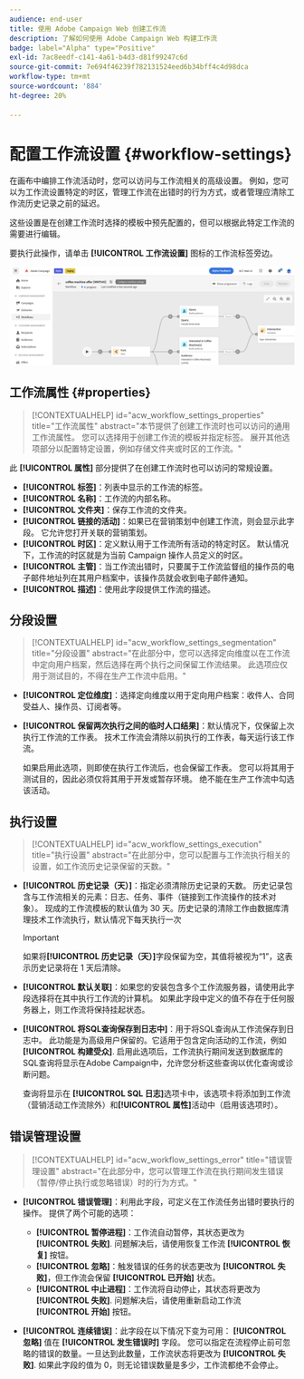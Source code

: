 ```yaml
---
audience: end-user
title: 使用 Adobe Campaign Web 创建工作流
description: 了解如何使用 Adobe Campaign Web 构建工作流
badge: label="Alpha" type="Positive"
exl-id: 7ac8eedf-c141-4a61-b4d3-d81f99247c6d
source-git-commit: 7e694f46239f782131524eed6b34bff4c4d98dca
workflow-type: tm+mt
source-wordcount: '884'
ht-degree: 20%

---
```


# 配置工作流设置 {#workflow-settings}

在画布中编排工作流活动时，您可以访问与工作流相关的高级设置。 例如，您可以为工作流设置特定的时区，管理工作流在出错时的行为方式，或者管理应清除工作流历史记录之前的延迟。

这些设置是在创建工作流时选择的模板中预先配置的，但可以根据此特定工作流的需要进行编辑。

要执行此操作，请单击 **[!UICONTROL 工作流设置]** 图标的工作流标签旁边。

![](assets/workflow-settings.png)

## 工作流属性 {#properties}

>[!CONTEXTUALHELP]
>id="acw_workflow_settings_properties"
>title="工作流属性"
>abstract="本节提供了创建工作流时也可以访问的通用工作流属性。 您可以选择用于创建工作流的模板并指定标签。 展开其他选项部分以配置特定设置，例如存储文件夹或时区的工作流。"

此 **[!UICONTROL 属性]** 部分提供了在创建工作流时也可以访问的常规设置。

* **[!UICONTROL 标签]**：列表中显示的工作流的标签。
* **[!UICONTROL 名称]**：工作流的内部名称。
* **[!UICONTROL 文件夹]**：保存工作流的文件夹。
* **[!UICONTROL 链接的活动]**：如果已在营销策划中创建工作流，则会显示此字段。 它允许您打开关联的营销策划。
* **[!UICONTROL 时区]**：定义默认用于工作流所有活动的特定时区。 默认情况下，工作流的时区就是为当前 Campaign 操作人员定义的时区。
* **[!UICONTROL 主管]**：当工作流出错时，只要属于工作流监督组的操作员的电子邮件地址列在其用户档案中，该操作员就会收到电子邮件通知。
* **[!UICONTROL 描述]**：使用此字段提供工作流的描述。

## 分段设置

>[!CONTEXTUALHELP]
>id="acw_workflow_settings_segmentation"
>title="分段设置"
>abstract="在此部分中，您可以选择定向维度以在工作流中定向用户档案，然后选择在两个执行之间保留工作流结果。 此选项应仅用于测试目的，不得在生产工作流中启用。"

* **[!UICONTROL 定位维度]**：选择定向维度以用于定向用户档案：收件人、合同受益人、操作员、订阅者等。
* **[!UICONTROL 保留两次执行之间的临时人口结果]**：默认情况下，仅保留上次执行工作流的工作表。 技术工作流会清除以前执行的工作表，每天运行该工作流。

   如果启用此选项，则即使在执行工作流后，也会保留工作表。 您可以将其用于测试目的，因此必须仅将其用于开发或暂存环境。 绝不能在生产工作流中勾选该活动。

## 执行设置

>[!CONTEXTUALHELP]
>id="acw_workflow_settings_execution"
>title="执行设置"
>abstract="在此部分中，您可以配置与工作流执行相关的设置，如工作流历史记录保留的天数。"

* **[!UICONTROL 历史记录（天）]**：指定必须清除历史记录的天数。 历史记录包含与工作流相关的元素：日志、任务、事件（链接到工作流操作的技术对象）。 现成的工作流模板的默认值为 30 天。历史记录的清除工作由数据库清理技术工作流执行，默认情况下每天执行一次

   >[!IMPORTANT]
   >
   >如果将&#x200B;**[!UICONTROL 历史记录（天）]**&#x200B;字段保留为空，其值将被视为“1”，这表示历史记录将在 1 天后清除。

* **[!UICONTROL 默认关联]**：如果您的安装包含多个工作流服务器，请使用此字段选择将在其中执行工作流的计算机。 如果此字段中定义的值不存在于任何服务器上，则工作流将保持挂起状态。

* **[!UICONTROL 将SQL查询保存到日志中]**：用于将SQL查询从工作流保存到日志中。 此功能是为高级用户保留的。它适用于包含定向活动的工作流，例如 **[!UICONTROL 构建受众]**. 启用此选项后，工作流执行期间发送到数据库的SQL查询将显示在Adobe Campaign中，允许您分析这些查询以优化查询或诊断问题。

   查询将显示在 **[!UICONTROL SQL 日志]**&#x200B;选项卡中，该选项卡将添加到工作流（营销活动工作流除外）和&#x200B;**[!UICONTROL 属性]**&#x200B;活动中（启用该选项时）。<!-- where?-->

## 错误管理设置

>[!CONTEXTUALHELP]
>id="acw_workflow_settings_error"
>title="错误管理设置"
>abstract="在此部分中，您可以管理工作流在执行期间发生错误（暂停/停止执行或忽略错误）时的行为方式。"

* **[!UICONTROL 错误管理]**：利用此字段，可定义在工作流任务出错时要执行的操作。 提供了两个可能的选项：

   * **[!UICONTROL 暂停进程]**：工作流自动暂停，其状态更改为 **[!UICONTROL 失败]**. 问题解决后，请使用恢复工作流 **[!UICONTROL 恢复]** 按钮。
   * **[!UICONTROL 忽略]**：触发错误的任务的状态更改为 **[!UICONTROL 失败]**，但工作流会保留 **[!UICONTROL 已开始]** 状态。 <!-- TO ADD ONCE SCHEUDLER IS AVAILABLE This configuration is relevant for recurring tasks: if the branch includes a scheduler, it will start normally next time the workflow is executed.-->
   * **[!UICONTROL 中止进程]**：工作流将自动停止，其状态将更改为 **[!UICONTROL 失败]**. 问题解决后，请使用重新启动工作流 **[!UICONTROL 开始]** 按钮。

* **[!UICONTROL 连续错误]**：此字段在以下情况下变为可用： **[!UICONTROL 忽略]** 值在 **[!UICONTROL 发生错误时]** 字段。 您可以指定在流程停止前可忽略的错误的数量。一旦达到此数量，工作流状态将更改为 **[!UICONTROL 失败]**. 如果此字段的值为 0，则无论错误数量是多少，工作流都绝不会停止。
